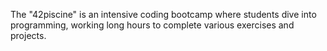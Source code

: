  The "42piscine" is an intensive coding bootcamp where students dive into programming, working long hours to complete various exercises and projects.
